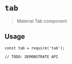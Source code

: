 # `tab`

> Material Tab component

## Usage

```
const tab = require('tab');

// TODO: DEMONSTRATE API
```
